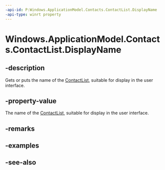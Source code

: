 ```yaml
---
-api-id: P:Windows.ApplicationModel.Contacts.ContactList.DisplayName
-api-type: winrt property
---
```


<!-- Property syntax
public string DisplayName { get;  set; }
-->

# Windows.ApplicationModel.Contacts.ContactList.DisplayName

## -description
Gets or puts the name of the [ContactList](contactlist.md), suitable for display in the user interface.

## -property-value
The name of the [ContactList](contactlist.md), suitable for display in the user interface.

## -remarks

## -examples

## -see-also
